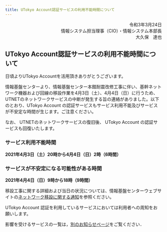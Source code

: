 ```yaml
---
title: UTokyo Account認証サービスの利用不能時間について
---
```

<div style="text-align: right;">令和3年3月24日</div> 

<div style="text-align: right;">情報システム担当理事（CIO）・情報システム本部長</div> 
<div style="text-align: right;">大久保　達也</div> 


## UTokyo Account認証サービスの利用不能時間について  

日頃よりUTokyo Accountを活用頂きありがとうございます。 

情報基盤センターより、情報基盤センター本館耐震改修工事に伴い、基幹ネットワーク機器および回線の移設作業を4月3日（土）、4月4日（日）に行うため、UTNETのネットワークサービスの中断が発生する旨の連絡がありました。以下のとおり、UTokyo Account の認証サービスもサービス利用不能及びサービスが不安定な時間が生じます。ご注意ください。 

なお、 UTNETのネットワークサービスの復旧後、 UTokyo Account の認証サービスも回復いたします。 

### サービス利用不能時間 

**2021年4月3日（土）20時から4月4日（日）2時（6時間）**

### サービスが不安定になる可能性がある時間 

**2021年4月4日（日）9時から18時（9時間）**

移設工事に関する詳細および当日の状況については、情報基盤センターウェブサイトの[ネットワーク移設に関する通知](https://www.itc.u-tokyo.ac.jp/network/2021/03/08/post-390/)を参照ください。 

UTokyo Account 認証を利用しているサービスにおいては利用者への周知をお願いします。

<div class="box--important">
影響を受けるサービスの一覧は，<a href="/notice/20210403-utnet">別のお知らせページ</a>をご覧ください．
</div>

